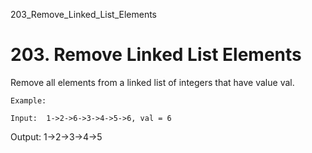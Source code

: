 203_Remove_Linked_List_Elements
# 203. Remove Linked List Elements

Remove all elements from a linked list of integers that have value val.

    Example:

    Input:  1->2->6->3->4->5->6, val = 6
Output: 1->2->3->4->5